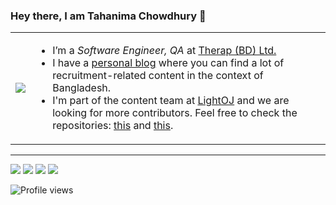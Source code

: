 ### Hey there, I am Tahanima Chowdhury 👋

<table>
  <tr>
    <td><img src="https://user-images.githubusercontent.com/6233068/125982926-d15a08c8-b8cc-453a-aea0-6806118f4ad9.gif"></td>
    <td><ul><li>I’m a <i>Software Engineer, QA</i> at <a href="https://therapbd.com/">Therap (BD) Ltd.</a></li><li>I have a <a href="https://tahanima.github.io/">personal blog</a> where you can find a lot of recruitment-related content in the context of Bangladesh.</li><li>I'm part of the content team at <a href="https://github.com/lightoj-dev">LightOJ</a> and we are looking for more contributors. Feel free to check the repositories: <a href="https://github.com/lightoj-dev/problem-tutorials">this</a> and <a href="https://github.com/lightoj-dev/problem-templates">this</a>.</li></ul></td>
  </tr>
</table>

---
<p align = "center">
  
[<img src ="https://img.shields.io/badge/website-%23.svg?&style=for-the-badge&logo=www&logoColor=white%22&color=black">](https://tahanima.github.io/)
[<img src="https://img.shields.io/badge/twitter-%231DA1F2.svg?&style=for-the-badge&logo=twitter&logoColor=white&color=black" />](https://twitter.com/TahanimaC) 
[<img src="https://img.shields.io/badge/linkedin-%2312100E.svg?&style=for-the-badge&logo=linkedin&logoColor=white&color=black" />](https://www.linkedin.com/in/tahanima-chowdhury/)
[<img src="https://img.shields.io/badge/medium-%2312100E.svg?&style=for-the-badge&logo=medium&logoColor=white&color=black" />](https://tahanima.medium.com/)

</p>

![Profile views](https://gpvc.arturio.dev/Tahanima)

